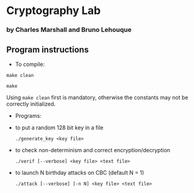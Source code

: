 # Cryptography Lab
### by Charles Marshall and Bruno Lehouque

## Program instructions

- To compile:

`make clean`

`make`

Using `make clean` first is mandatory, otherwise the constants may not be
correctly initialized.

- Programs:

 - to put a random 128 bit key in a file

   `./generate_key <key file>`

 - to check non-determinism and correct encryption/decryption

   `./verif [--verbose] <key file> <text file>`

 - to launch N birthday attacks on CBC (default N = 1)

   `./attack [--verbose] [-n N] <key file> <text file>`
